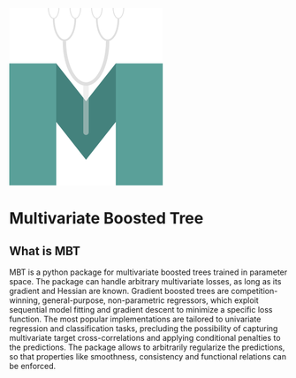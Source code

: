 ![description](docs/build/html/_static/logo.svg) 
# Multivariate Boosted Tree

## What is MBT
MBT is a python package for multivariate boosted trees trained in parameter space. 
The package can handle arbitrary multivariate losses, as long as its gradient and Hessian are known.
Gradient boosted trees are competition-winning, general-purpose, non-parametric regressors, which exploit sequential model fitting
and gradient descent to minimize a specific loss function. The most popular implementations are tailored to univariate regression and
classification tasks, precluding the possibility of capturing multivariate target cross-correlations and applying conditional penalties
to the predictions. The package allows to arbitrarily regularize the predictions, so that properties like smoothness, consistency and functional relations can be
enforced.

